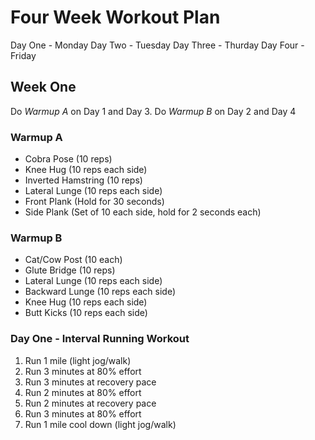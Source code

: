 # Four Week Workout Plan

Day One - Monday
Day Two - Tuesday
Day Three - Thurday
Day Four - Friday

## Week One

Do *Warmup A* on Day 1 and Day 3. Do *Warmup B* on Day 2 and Day 4

### Warmup A

- Cobra Pose (10 reps)
- Knee Hug (10 reps each side)
- Inverted Hamstring (10 reps)
- Lateral Lunge (10 reps each side)
- Front Plank (Hold for 30 seconds)
- Side Plank (Set of 10 each side, hold for 2 seconds each)

### Warmup B

- Cat/Cow Post (10 each)
- Glute Bridge (10 reps)
- Lateral Lunge (10 reps each side)
- Backward Lunge (10 reps each side)
- Knee Hug (10 reps each side)
- Butt Kicks (10 reps each side)

### Day One - Interval Running Workout

1) Run 1 mile (light jog/walk)
2) Run 3 minutes at 80% effort
3) Run 3 minutes at recovery pace
4) Run 2 minutes at 80% effort
5) Run 2 minutes at recovery pace
6) Run 3 minutes at 80% effort
7) Run 1 mile cool down (light jog/walk)